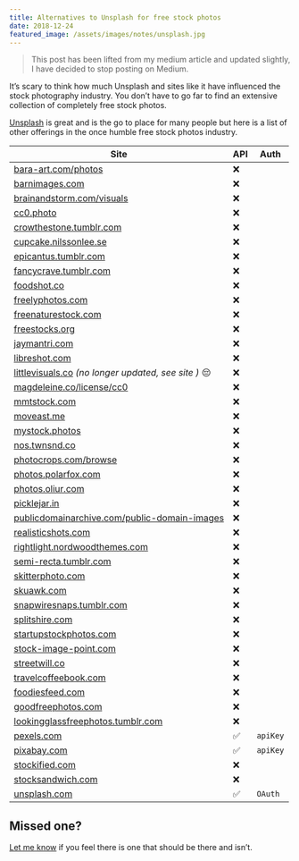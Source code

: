 ```yaml
---
title: Alternatives to Unsplash for free stock photos
date: 2018-12-24
featured_image: /assets/images/notes/unsplash.jpg
---
```


> This post has been lifted from my medium article and updated slightly, I have decided to stop posting on Medium.

It’s scary to think how much Unsplash and sites like it have influenced the stock photography industry. You don’t have to go far to find an extensive collection of completely free stock photos.

[Unsplash](http://unsplash.com/scottishstoater) is great and is the go to place for many people but here is a list of other offerings in the once humble free stock photos industry.

| Site                                                                                                 | API  | Auth     |
| --------------------------------------------------------------------------------------------------- | --- | --- |
| [bara-art.com/photos](http://bara-art.com/photos/)                                                   | ❌    |
| [barnimages.com](http://barnimages.com/)                                                             | ❌    |
| [brainandstorm.com/visuals](http://brainandstorm.com/visuals)                                        | ❌    |
| [cc0.photo](http://cc0.photo/)                                                                       | ❌    |
| [crowthestone.tumblr.com](http://crowthestone.tumblr.com/)                                           | ❌    |
| [cupcake.nilssonlee.se](http://cupcake.nilssonlee.se/)                                               | ❌    |
| [epicantus.tumblr.com](http://epicantus.tumblr.com/)                                                 | ❌    |
| [fancycrave.tumblr.com](http://fancycrave.tumblr.com/)                                               | ❌    |
| [foodshot.co](http://foodshot.co/)                                                                   | ❌    |
| [freelyphotos.com](http://freelyphotos.com/)                                                         | ❌    |
| [freenaturestock.com](http://freenaturestock.com/)                                                   | ❌    |
| [freestocks.org](http://freestocks.org/)                                                             | ❌    |
| [jaymantri.com](http://jaymantri.com/)                                                               | ❌    |
| [libreshot.com](http://libreshot.com/)                                                               | ❌    |
| [littlevisuals.co](http://littlevisuals.co/) *(no longer updated, see site )* 😔                     | ❌    |
| [magdeleine.co/license/cc0](http://magdeleine.co/license/cc0/)                                       | ❌    |
| [mmtstock.com](http://mmtstock.com/)                                                                 | ❌    |
| [moveast.me](http://moveast.me/)                                                                     | ❌    |
| [mystock.photos](http://mystock.photos/)                                                             | ❌    |
| [nos.twnsnd.co](http://nos.twnsnd.co/)                                                               | ❌    |
| [photocrops.com/browse](http://photocrops.com/browse/)                                               | ❌    |
| [photos.polarfox.com](http://photos.polarfox.com/)                                                   | ❌    |
| [photos.oliur.com](http://photos.oliur.com)                                                          | ❌    |
| [picklejar.in](http://picklejar.in/)                                                                 | ❌    |
| [publicdomainarchive.com/public-domain-images](http://publicdomainarchive.com/public-domain-images/) | ❌    |
| [realisticshots.com](http://realisticshots.com/)                                                     | ❌    |
| [rightlight.nordwoodthemes.com](http://rightlight.nordwoodthemes.com/)                               | ❌    |
| [semi-recta.tumblr.com](http://semi-recta.tumblr.com/)                                               | ❌    |
| [skitterphoto.com](http://skitterphoto.com/)                                                         | ❌    |
| [skuawk.com](http://skuawk.com/)                                                                     | ❌    |
| [snapwiresnaps.tumblr.com](http://snapwiresnaps.tumblr.com/)                                         | ❌    |
| [splitshire.com](http://splitshire.com/)                                                             | ❌    |
| [startupstockphotos.com](http://startupstockphotos.com/)                                             | ❌    |
| [stock-image-point.com](http://stock-image-point.com/)                                               | ❌    |
| [streetwill.co](http://streetwill.co/)                                                               | ❌    |
| [travelcoffeebook.com](http://travelcoffeebook.com/)                                                 | ❌    |
| [foodiesfeed.com](https://foodiesfeed.com/category/free-food-images/)                                | ❌    |
| [goodfreephotos.com](https://goodfreephotos.com/page/search/tags/featured)                           | ❌    |
| [lookingglassfreephotos.tumblr.com](https://lookingglassfreephotos.tumblr.com/)                      | ❌    |
| [pexels.com](https://pexels.com/)                                                                    | ✅    | `apiKey` |
| [pixabay.com](https://pixabay.com/)                                                                  | ✅    | `apiKey` |
| [stockified.com](https://stockified.com/)                                                            | ❌    |
| [stocksandwich.com](https://stocksandwich.com/)                                                      | ❌    |
| [unsplash.com](https://unsplash.com/)                                                                | ✅    | `OAuth`  |

## Missed one?

[Let me know](/contact) if you feel there is one that should be there and isn’t. 
